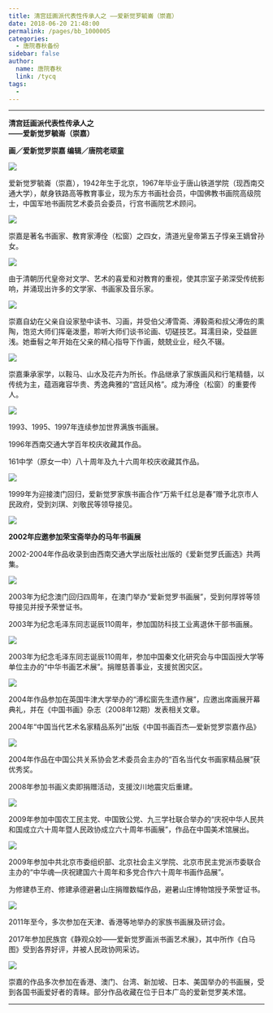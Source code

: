 ```yaml
---
title: 清宫廷画派代表性传承人之 ——爱新觉罗毓崙（崇嘉）
date: 2018-06-20 21:48:00
permalink: /pages/bb_1000005
categories: 
  - 唐院春秋备份
sidebar: false
author: 
  name: 唐院春秋
  link: /tycq
tags: 
  - 
---
```


* * *

**清宫廷画派代表性传承人之  
——爱新觉罗毓崙（崇嘉）**

 **画／爱新觉罗崇嘉 编辑／唐院老顽童**

  

![](/pic/img0.ph.126.net_wSoM8cZ3pQKKwEFiDFaV6w==_6631566943982402313.jpg)

爱新觉罗毓崙（崇嘉），1942年生于北京，1967年毕业于唐山铁道学院（现西南交通大学），献身铁路高等教育事业，现为东方书画社会员，中国佛教书画院高级院士，中国军地书画院艺术委员会委员，行宫书画院艺术顾问。

![](/pic/img1.ph.126.net_BTF2uCkKQy0piwXPzzzYaQ==_5717515440017041162.jpg)

崇嘉是著名书画家、教育家溥佺（松窗）之四女，清道光皇帝第五子惇亲王嫡曾孙女。

![](/pic/img0.ph.126.net_wXK8xs17X6gCXdeMJOM7UA==_6597780051170381325.jpg)

由于清朝历代皇帝对文学、艺术的喜爱和对教育的重视，使其宗室子弟深受传统影响，并涌现出许多的文学家、书画家及音乐家。

![](/pic/img1.ph.126.net_WksOUm1bTlVtoj7kqvPx3w==_6597563447379708388.jpg)

崇嘉自幼在父亲自设家塾中读书、习画，并受伯父溥雪斋、溥毅斋和叔父溥佐的熏陶，饱览大师们挥毫泼墨，聆听大师们谈书论画、切磋技艺。耳濡目染，受益匪浅。她垂髫之年开始在父亲的精心指导下作画，兢兢业业，经久不辍。

![](/pic/img2.ph.126.net_V-0zboWmGKhlhL8s6e3XQA==_121597190039524676.jpg)

崇嘉秉承家学，以鞍马、山水及花卉为所长。作品继承了家族画风和行笔精髓，以传统为主，蕴涵雍容华贵、秀逸典雅的“宫廷风格”。成为溥佺（松窗）的重要传人。

![](/pic/img1.ph.126.net_dO3Lj7CBvUOZoinBmldzng==_6597390824054422924.jpg)

1993、1995、1997年连续参加世界满族书画展。

1996年西南交通大学百年校庆收藏其作品。

161中学（原女一中）八十周年及九十六周年校庆收藏其作品。

![](/pic/img0.ph.126.net_69jMjbCP1bdOQ42AnMvzyw==_6597846021868052700.jpg)

1999年为迎接澳门回归，爱新觉罗家族书画合作“万紫千红总是春”赠予北京市人民政府，受到刘琪、刘敬民等领导接见。

![](/pic/img0.ph.126.net_TsFuskOYJ7kSZYBHEmdtkQ==_121597190039524677.jpg)

****2002年应邀参加荣宝斋举办的马年书画展****

2002-2004年作品收录到由西南交通大学出版社出版的《爱新觉罗氏画选》共两集。

![](/pic/img0.ph.126.net_1saBw0gSx851TeiMl7Hxew==_6597390824054422926.jpg)

2003年为纪念澳门回归四周年，在澳门举办“爱新觉罗书画展”，受到何厚铧等领导接见并授予荣誉证书。

2003年为纪念毛泽东同志诞辰110周年，参加国防科技工业离退休干部书画展。

![](/pic/img2.ph.126.net_FUzcq2YcCYaZk5PZk18iyw==_1816639499791086878.jpg)

2003年为纪念毛泽东同志诞辰110周年，参加中国秦文化研究会与中国函授大学等单位主办的“中华书画艺术展”。捐赠慈善事业，支援贫困灾区。

![](/pic/img0.ph.126.net_GeIYwsQhlnEGMYDhRau8tw==_6631742865842536917.jpg)

2004年作品参加在英国牛津大学举办的“溥松窗先生遗作展”，应邀出席画展开幕典礼，并在《中国书画》杂志（2008年12期）发表相关文章。

2004年“中国当代艺术名家精品系列”出版《中国书画百杰—爱新觉罗崇嘉作品》

![](/pic/img2.ph.126.net_a6HOnCGnHPCsAahu0WZmBA==_802203683725882688.jpg)

2004年作品在中国公共关系协会艺术委员会主办的“百名当代女书画家精品展”获优秀奖。

2008年参加书画义卖即捐赠活动，支援汶川地震灾后重建。

![](/pic/img2.ph.126.net_0m1VT23ge7CrxMQzrbxN5w==_6599321566471921724.jpg)

2009年参加中国农工民主党、中国致公党、九三学社联合举办的“庆祝中华人民共和国成立六十周年暨人民政协成立六十周年书画展”，作品在中国美术馆展出。

![](/pic/img0.ph.126.net_ZiJ28ayobOpDqtsvg4fPPg==_3081588045048537813.jpg)

2009年参加中共北京市委组织部、北京社会主义学院、北京市民主党派市委联合主办的“中华魂—庆祝建国六十周年和多党合作六十周年书画作品展”。

为修建恭王府、修建承德避暑山庄捐赠数幅作品，避暑山庄博物馆授予荣誉证书。

![](/pic/img1.ph.126.net_x9akx_kV_bqj6xdFEkw5ow==_1916281641546684427.jpg)

2011年至今，多次参加在天津、香港等地举办的家族书画展及研讨会。

2017年参加民族宫《静观众妙——爱新觉罗画派书画艺术展》，其中所作《白马图》受到各界好评，并被人民政协网采访。

![](/pic/img0.ph.126.net_7QUm-m2Mp-83MFIwhSTm1g==_3050062847737079343.jpg)

崇嘉的作品多次参加在香港、澳门、台湾、新加坡、日本、美国举办的书画展，受到各国书画爱好者的青睐。部分作品收藏在位于日本广岛的爱新觉罗美术馆。

  

  
  
  
---